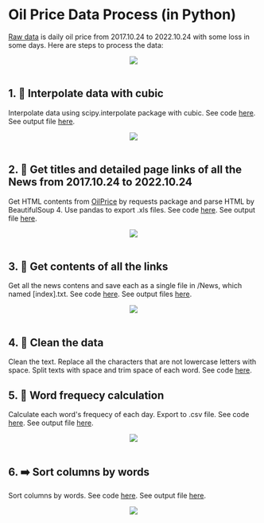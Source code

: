 # Oil Price Data Process (in Python)

[Raw data](https://github.com/msnoshain/OilPrice-DataProcess/blob/master/PythonDataProcess/Tables/raw.xls) is daily oil price from 2017.10.24 to 2022.10.24 with some loss in some days. Here are steps to process the data:


<div align=center><img src="https://user-images.githubusercontent.com/85274323/210332838-5dd43284-4318-402b-9c8e-071860b23aa9.png"></div>
<br>

## 1. 🔢 Interpolate data with cubic
Interpolate data using scipy.interpolate package with cubic. See code [here](https://github.com/msnoshain/OilPrice-DataProcess/blob/master/PythonDataProcess/1.PriceInterPld.py). See output file [here](https://github.com/msnoshain/OilPrice-DataProcess/blob/master/PythonDataProcess/Tables/final.xls).

<div align=center><img src="https://user-images.githubusercontent.com/85274323/210336833-3a2b110d-d825-48f7-ac29-745f14a48f1e.png"></div>
<br>

## 2. 📰 Get titles and detailed page links of all the News from 2017.10.24 to 2022.10.24
Get HTML contents from [OilPrice](https://oilprice.com/Energy/Oil-Prices/Page-2.html) by requests package and parse HTML by BeautifulSoup 4. Use pandas to export .xls files. See code [here](https://github.com/msnoshain/OilPrice-DataProcess/blob/master/PythonDataProcess/2.GetNewsLink.py). See output file [here](https://github.com/msnoshain/OilPrice-DataProcess/blob/master/PythonDataProcess/Tables/title_n_link.xls).

<div align=center><img src="https://user-images.githubusercontent.com/85274323/210334070-4adb9774-e085-4921-a86e-d86abe1a57c5.png"></div>
<br>

## 3. 📓 Get contents of all the links
Get all the news contens and save each as a single file in /News, which named [index].txt. See code [here](https://github.com/msnoshain/OilPrice-DataProcess/blob/master/PythonDataProcess/3.GetNewsContent.py). See output files [here](https://github.com/msnoshain/OilPrice-DataProcess/tree/master/PythonDataProcess/News).

<div align=center><img src="https://user-images.githubusercontent.com/85274323/210333961-c86dbeba-5aad-4864-82b5-96a2b611652b.png"></div>
<br>

## 4. 🧹 Clean the data
Clean the text. Replace all the characters that are not lowercase letters with space. Split texts with space and trim space of each word. See code [here](https://github.com/msnoshain/OilPrice-DataProcess/blob/master/PythonDataProcess/4.Statistic.py).

## 5. 🧮 Word frequecy calculation
Calculate each word's frequecy of each day. Export to .csv file. See code [here](https://github.com/msnoshain/OilPrice-DataProcess/blob/master/PythonDataProcess/4.Statistic.py). See output file [here](https://github.com/msnoshain/OilPrice-DataProcess/blob/master/PythonDataProcess/Tables/statistics_unsorted.csv).

<div align=center><img src="https://user-images.githubusercontent.com/85274323/210334822-1acad288-05fc-456f-a576-38e8b3da41c7.png"></div>
<br>

## 6. ➡️ Sort columns by words
Sort columns by words. See code [here](https://github.com/msnoshain/OilPrice-DataProcess/blob/master/PythonDataProcess/5.sort.py). See output file [here](https://github.com/msnoshain/OilPrice-DataProcess/blob/master/PythonDataProcess/Tables/statistics_sorted.csv).

<div align=center><img src="https://user-images.githubusercontent.com/85274323/210334602-3bb61f98-4a7e-4534-96c2-949bd7dc6508.png"></div>
<br>
